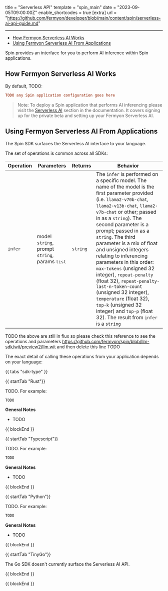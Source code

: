 title = "Serverless API"
template = "spin_main"
date = "2023-09-05T09:00:00Z"
enable_shortcodes = true
[extra]
url = "https://github.com/fermyon/developer/blob/main/content/spin/serverless-ai-api-guide.md"

---
- [How Fermyon Serverless AI Works](#how-fermyon-serverless-ai-works)
- [Using Fermyon Serverless AI From Applications](#using-fermyon-serverless-ai-from-applications)


Spin provides an interface for you to perform AI inference within Spin applications.

## How Fermyon Serverless AI Works

By default, TODO:

```toml
TODO any Spin application configuration goes here
```

> Note: To deploy a Spin application that performs AI inferencing please visit the [Serverless AI](https://developer.fermyon.com/cloud/serverless-ai#accessing-private-beta) section in the documentation. It covers signing up for the private beta and setting up your Fermyon Serverless AI.

## Using Fermyon Serverless AI From Applications

The Spin SDK surfaces the Serverless AI interface to your language.

The set of operations is common across all SDKs:

| Operation  | Parameters | Returns | Behavior |
|------------|------------|---------|----------|
| `infer`  | model `string`, prompt `string`, params `list` | `string`  | The `infer` is performed on a specific model. The name of the model is the first parameter provided (i.e. `llama2-v70b-chat`, `llama2-v13b-chat`, `llama2-v7b-chat` or other; passed in as a `string`). The second parameter is a prompt; passed in as a `string`. The third parameter is a mix of float and unsigned integers relating to inferencing parameters in this order: `max-tokens` (unsigned 32 integer), `repeat-penalty` (float 32), `repeat-penalty-last-n-token-count` (unsigned 32 integer), `temperature` (float 32), `top-k` (unsigned 32 integer) and `top-p` (float 32). The result from `infer` is a `string` |

TODO the above are still in flux so please check this reference to see the operations and parameters https://github.com/fermyon/spin/blob/llm-sdk/wit/preview2/llm.wit and then delete this line TODO

The exact detail of calling these operations from your application depends on your language:

{{ tabs "sdk-type" }}

{{ startTab "Rust"}}

TODO. For example:

```rust
TODO
```

**General Notes** 
* TODO

{{ blockEnd }}

{{ startTab "Typescript"}}

TODO. For example:

```javascript
TODO
```

**General Notes**
* TODO

{{ blockEnd }}

{{ startTab "Python"}}

TODO. For example:

```python
TODO
```

**General Notes**
* TODO

{{ blockEnd }}

{{ startTab "TinyGo"}}

The Go SDK doesn't currently surface the Serverless AI API.

{{ blockEnd }}

{{ blockEnd }}